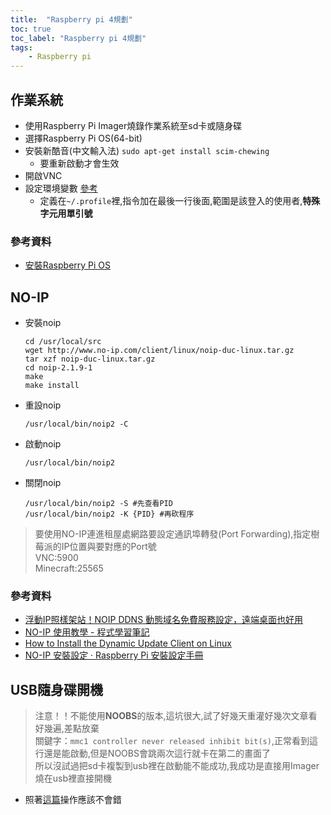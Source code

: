 ```yaml
---
title:  "Raspberry pi 4規劃"
toc: true
toc_label: "Raspberry pi 4規劃"
tags: 
    - Raspberry pi
---
```


## 作業系統

- 使用Raspberry Pi Imager燒錄作業系統至sd卡或隨身碟
- 選擇Raspberry Pi OS(64-bit)
- 安裝新酷音(中文輸入法) `sudo apt-get install scim-chewing`
    - 要重新啟動才會生效
- 開啟VNC
- 設定環境變數 [參考](https://pimylifeup.com/environment-variables-linux/)
    - 定義在`~/.profile`裡,指令加在最後一行後面,範圍是該登入的使用者,**特殊字元用單引號**

### 參考資料
- [安裝Raspberry Pi OS](https://www.chipwaygo.com/doc/rpi_install.php)

## NO-IP

- 安裝noip
    ```batch
    cd /usr/local/src
    wget http://www.no-ip.com/client/linux/noip-duc-linux.tar.gz
    tar xzf noip-duc-linux.tar.gz
    cd noip-2.1.9-1
    make
    make install
    ```
- 重設noip
    ```batch
    /usr/local/bin/noip2 -C
    ```
- 啟動noip
    ```batch
    /usr/local/bin/noip2
    ```
- 關閉noip
    ```batch
    /usr/local/bin/noip2 -S #先查看PID
    /usr/local/bin/noip2 -K {PID} #再砍程序
    ```

> 要使用NO-IP連進租屋處網路要設定通訊埠轉發(Port Forwarding),指定樹莓派的IP位置與要對應的Port號  
VNC:5900  
Minecraft:25565  

###  參考資料
- [浮動IP照樣架站！NOIP DDNS 動態域名免費服務設定，遠端桌面也好用](https://iqmore.tw/no-ip-free-dynamic-dns)
- [NO-IP 使用教學 - 程式學習筆記](https://sites.google.com/site/chengshixuexipingtai/qi-ta/no-ip-shi-yong-jiao-xue)
- [How to Install the Dynamic Update Client on Linux](https://www.noip.com/support/knowledgebase/installing-the-linux-dynamic-update-client/)
- [NO-IP 安裝設定 · Raspberry Pi 安裝設定手冊](https://lins2000.gitbooks.io/raspberry-pi-installation-guide/content/di-yi-ci-qi-dong/noip-an-zhuang-she-ding.html)

## USB隨身碟開機

> 注意！！不能使用**NOOBS**的版本,這坑很大,試了好幾天重灌好幾次文章看好幾遍,差點放棄  
關鍵字：`mmc1 controller never released inhibit bit(s)`,正常看到這行還是能啟動,但是NOOBS會跳兩次這行就卡在第二的畫面了  
所以沒試過把sd卡複製到usb裡在啟動能不能成功,我成功是直接用Imager燒在usb裡直接開機

- 照著[這篇](https://sleeplessbeastie.eu/2022/12/16/how-to-boot-raspberry-pi-4-from-usb-ssd/)操作應該不會錯




